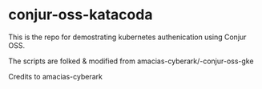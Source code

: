 # conjur-oss-katacoda

This is the repo for demostrating kubernetes authenication using Conjur OSS.

The scripts are folked & modified from  amacias-cyberark/-conjur-oss-gke

Credits to amacias-cyberark
